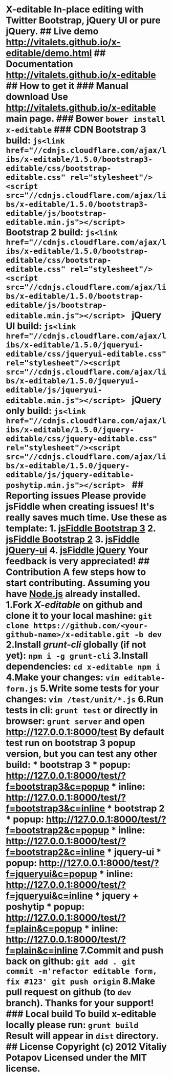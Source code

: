 # X-editable In-place editing with Twitter Bootstrap, jQuery UI or pure jQuery. ## Live demo **http://vitalets.github.io/x-editable/demo.html** ## Documentation **http://vitalets.github.io/x-editable** ## How to get it ### Manual download Use **http://vitalets.github.io/x-editable** main page. ### Bower ```` bower install x-editable ```` ### CDN Bootstrap 3 build: ````js<link href="//cdnjs.cloudflare.com/ajax/libs/x-editable/1.5.0/bootstrap3-editable/css/bootstrap-editable.css" rel="stylesheet"/><script src="//cdnjs.cloudflare.com/ajax/libs/x-editable/1.5.0/bootstrap3-editable/js/bootstrap-editable.min.js"></script> ```` Bootstrap 2 build: ````js<link href="//cdnjs.cloudflare.com/ajax/libs/x-editable/1.5.0/bootstrap-editable/css/bootstrap-editable.css" rel="stylesheet"/><script src="//cdnjs.cloudflare.com/ajax/libs/x-editable/1.5.0/bootstrap-editable/js/bootstrap-editable.min.js"></script> ```` jQuery UI build: ````js<link href="//cdnjs.cloudflare.com/ajax/libs/x-editable/1.5.0/jqueryui-editable/css/jqueryui-editable.css" rel="stylesheet"/><script src="//cdnjs.cloudflare.com/ajax/libs/x-editable/1.5.0/jqueryui-editable/js/jqueryui-editable.min.js"></script> ```` jQuery only build: ````js<link href="//cdnjs.cloudflare.com/ajax/libs/x-editable/1.5.0/jquery-editable/css/jquery-editable.css" rel="stylesheet"/><script src="//cdnjs.cloudflare.com/ajax/libs/x-editable/1.5.0/jquery-editable/js/jquery-editable-poshytip.min.js"></script> ```` ## Reporting issues Please **provide jsFiddle** when creating issues! It's really saves much time. Use these as template: 1. [jsFiddle Bootstrap 3](http://jsfiddle.net/xBB5x/2265/) 2. [jsFiddle Bootstrap 2](http://jsfiddle.net/xBB5x/1817/) 3. [jsFiddle jQuery-ui](http://jsfiddle.net/xBB5x/2511/) 4. [jsFiddle jQuery](http://jsfiddle.net/xBB5x/197) Your feedback is very appreciated! ## Contribution A few steps how to start contributing. Assuming you have [Node.js](http://nodejs.org/) already installed. 1.Fork *X-editable* on github and clone it to your local mashine: ```` git clone https://github.com/<your-github-name>/x-editable.git -b dev ```` 2.Install *grunt-cli* globally (if not yet): ```` npm i -g grunt-cli ```` 3.Install dependencies: ```` cd x-editable npm i ```` 4.Make your changes: ```` vim editable-form.js ```` 5.Write some tests for your changes: ```` vim /test/unit/*.js ```` 6.Run tests in cli: ```` grunt test ```` or directly in browser: ```` grunt server ```` and open http://127.0.0.1:8000/test By default test run on bootstrap 3 popup version, but you can test any other build: * bootstrap 3 * popup: http://127.0.0.1:8000/test/?f=bootstrap3&c=popup * inline: http://127.0.0.1:8000/test/?f=bootstrap3&c=inline * bootstrap 2 * popup: http://127.0.0.1:8000/test/?f=bootstrap2&c=popup * inline: http://127.0.0.1:8000/test/?f=bootstrap2&c=inline * jquery-ui * popup: http://127.0.0.1:8000/test/?f=jqueryui&c=popup * inline: http://127.0.0.1:8000/test/?f=jqueryui&c=inline * jquery + poshytip * popup: http://127.0.0.1:8000/test/?f=plain&c=popup * inline: http://127.0.0.1:8000/test/?f=plain&c=inline 7.Commit and push back on github: ```` git add . git commit -m'refactor editable form, fix #123' git push origin ```` 8.Make pull request on github (to `dev` branch). Thanks for your support! ### Local build To build x-editable locally please run: ```` grunt build ```` Result will appear in `dist` directory. ## License Copyright (c) 2012 Vitaliy Potapov Licensed under the MIT license.